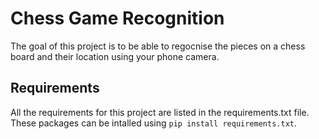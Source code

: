 # Chess Game Recognition
The goal of this project is to be able to regocnise the pieces on a chess board and their location using your phone camera.

## Requirements 
All the requirements for this project are listed in the requirements.txt file. These packages can be intalled using `pip install requirements.txt`.
